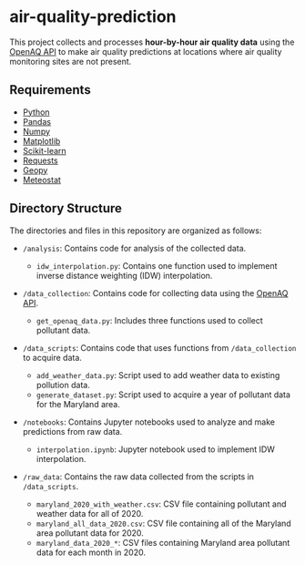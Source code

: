 # air-quality-prediction
This project collects and processes **hour-by-hour air quality data** using the [OpenAQ API](https://docs.openaq.org/) to make air quality predictions at locations where air quality monitoring sites are not present.

## Requirements
- [Python](https://www.python.org/)
- [Pandas](https://pandas.pydata.org/)
- [Numpy](https://numpy.org/)
- [Matplotlib](https://matplotlib.org/)
- [Scikit-learn](https://scikit-learn.org/stable/)
- [Requests](https://pypi.org/project/requests/)
- [Geopy](https://geopy.readthedocs.io/en/stable/#)
- [Meteostat](https://dev.meteostat.net/)

## Directory Structure
The directories and files in this repository are organized as follows:

- `/analysis`: Contains code for analysis of the collected data.
    - `idw_interpolation.py`: Contains one function used to implement inverse distance weighting (IDW) interpolation.

- `/data_collection`: Contains code for collecting data using the [OpenAQ API](https://docs.openaq.org/).
    - `get_openaq_data.py`: Includes three functions used to collect pollutant data.

- `/data_scripts`: Contains code that uses functions from `/data_collection` to acquire data.
    - `add_weather_data.py`: Script used to add weather data to existing pollution data.
    - `generate_dataset.py`: Script used to acquire a year of pollutant data for the Maryland area.

- `/notebooks`: Contains Jupyter notebooks used to analyze and make predictions from raw data.
    - `interpolation.ipynb`: Jupyter notebook used to implement IDW interpolation.

- `/raw_data`: Contains the raw data collected from the scripts in `/data_scripts`.
    - `maryland_2020_with_weather.csv`: CSV file containing pollutant and weather data for all of 2020.
    - `maryland_all_data_2020.csv`: CSV file containing all of the Maryland area pollutant data for 2020.
    - `maryland_data_2020_*`: CSV files containing Maryland area pollutant data for each month in 2020.